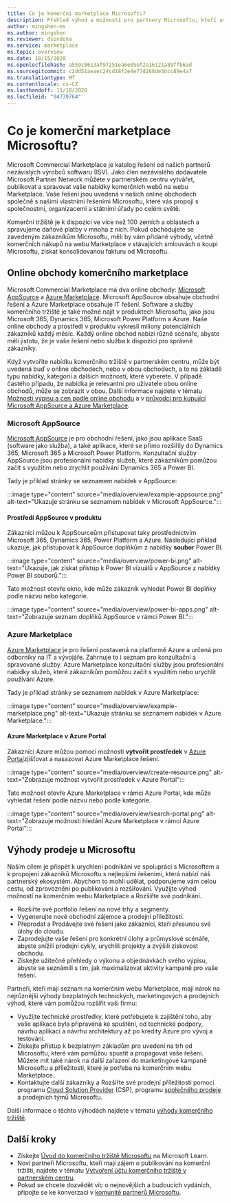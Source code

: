 ```yaml
---
title: Co je komerční marketplace Microsoftu?
description: Přehled výhod a možností pro partnery Microsoftu, kteří uvádějí řešení na komerčním webu Microsoft Marketplace.
author: mingshen-ms
ms.author: mingshen
ms.reviewer: dsindona
ms.service: marketplace
ms.topic: overview
ms.date: 10/15/2020
ms.openlocfilehash: a559c8613af97251ea6e85ef2a16121a89ffb6ad
ms.sourcegitcommit: c2dd51aeaec24cd18f2e4e77d268de5bcc89e4a7
ms.translationtype: MT
ms.contentlocale: cs-CZ
ms.lasthandoff: 11/18/2020
ms.locfileid: "94739764"
---
```

# <a name="what-is-the-microsoft-commercial-marketplace"></a>Co je komerční marketplace Microsoftu?

Microsoft Commercial Marketplace je katalog řešení od našich partnerů nezávislých výrobců softwaru (ISV). Jako člen nezávislého dodavatele Microsoft Partner Network můžete v partnerském centru vytvářet, publikovat a spravovat vaše nabídky komerčních webů na webu Marketplace. Vaše řešení jsou uvedená v našich online obchodech společně s našimi vlastními řešeními Microsoftu, které vás propojí s společnostmi, organizacemi a státními úřady po celém světě.

Komerční tržiště je k dispozici ve více než 100 zemích a oblastech a spravujeme daňové platby v mnoha z nich. Pokud obchodujete se zavedeným zákazníkům Microsoftu, měli by vám přidané výhody, včetně komerčních nákupů na webu Marketplace v stávajících smlouvách o koupi Microsoftu, získat konsolidovanou fakturu od Microsoftu.

## <a name="commercial-marketplace-online-stores"></a>Online obchody komerčního marketplace

Microsoft Commercial Marketplace má dva online obchody: [Microsoft AppSource](https://appsource.microsoft.com/) a [Azure Marketplace](https://azuremarketplace.microsoft.com/). Microsoft AppSource obsahuje obchodní řešení a Azure Marketplace obsahuje IT řešení. Software a služby komerčního tržiště je také možné najít v produktech Microsoftu, jako jsou Microsoft 365, Dynamics 365, Microsoft Power Platform a Azure. Naše online obchody a prostředí v produktu vykreslí miliony potenciálních zákazníků každý měsíc. Každý online obchod nabízí různé scénáře, abyste měli jistotu, že je vaše řešení nebo služba k dispozici pro správné zákazníky.

Když vytvoříte nabídku komerčního tržiště v partnerském centru, může být uvedená buď v online obchodech, nebo v obou obchodech, a to na základě typu nabídky, kategorií a dalších možností, které vyberete. V případě častého případu, že nabídka je relevantní pro uživatele obou online obchodů, může se zobrazit v obou. Další informace najdete v tématu [Možnosti výpisu a cen podle online obchodu](determine-your-listing-type.md#listing-and-pricing-options-by-online-store) a v [průvodci pro kupující Microsoft AppSource a Azure Marketplace](https://aka.ms/MarketplaceBuyerGuide).

### <a name="microsoft-appsource"></a>Microsoft AppSource

[Microsoft AppSource](https://appsource.microsoft.com/) je pro obchodní řešení, jako jsou aplikace SaaS (software jako služba), a také aplikace, které se přímo rozšířily do Dynamics 365, Microsoft 365 a Microsoft Power Platform. Konzultační služby AppSource jsou profesionální nabídky služeb, které zákazníkům pomůžou začít s využitím nebo zrychlit používání Dynamics 365 a Power BI.

Tady je příklad stránky se seznamem nabídek v AppSource:

:::image type="content" source="media/overview/example-appsource.png" alt-text="Ukazuje stránku se seznamem nabídek v Microsoft AppSource.":::

####  <a name="appsource-in-product-experience"></a>Prostředí AppSource v produktu

Zákazníci můžou k AppSourceům přistupovat taky prostřednictvím Microsoft 365, Dynamics 365, Power Platform a Azure. Následující příklad ukazuje, jak přistupovat k AppSource doplňkům z nabídky **soubor** Power BI.

:::image type="content" source="media/overview/power-bi.png" alt-text="Ukazuje, jak získat přístup k Power BI vizuálů v AppSource z nabídky Power BI souborů."::: 

Tato možnost otevře okno, kde může zákazník vyhledat Power BI doplňky podle názvu nebo kategorie. 

:::image type="content" source="media/overview/power-bi-apps.png" alt-text="Zobrazuje seznam doplňků AppSource v rámci Power BI."::: 

### <a name="azure-marketplace"></a>Azure Marketplace

[Azure Marketplace](https://azuremarketplace.microsoft.com/) je pro řešení postavená na platformě Azure a určená pro odborníky na IT a vývojáře. Zahrnuje to i seznam pro konzultační a spravované služby. Azure Marketplace konzultační služby jsou profesionální nabídky služeb, které zákazníkům pomůžou začít s využitím nebo urychlit používání Azure.

Tady je příklad stránky se seznamem nabídek v Azure Marketplace:

:::image type="content" source="media/overview/example-marketplace.png" alt-text="Ukazuje stránku se seznamem nabídek v Azure Marketplace."::: 

#### <a name="azure-marketplace-in-the-azure-portal"></a>Azure Marketplace v Azure Portal

Zákazníci Azure můžou pomocí možnosti **vytvořit prostředek** v [Azure Portal](https://portal.azure.com/)zjišťovat a nasazovat Azure Marketplace řešení.

:::image type="content" source="media/overview/create-resource.png" alt-text="Zobrazuje možnost vytvořit prostředek v Azure Portal"::: 

Tato možnost otevře Azure Marketplace v rámci Azure Portal, kde může vyhledat řešení podle názvu nebo podle kategorie.

:::image type="content" source="media/overview/search-portal.png" alt-text="Zobrazuje možnosti hledání Azure Marketplace v rámci Azure Portal"::: 

## <a name="benefits-of-selling-with-microsoft"></a>Výhody prodeje u Microsoftu

Naším cílem je přispět k urychlení podnikání ve spolupráci s Microsoftem a k propojení zákazníků Microsoftu s nejlepšími řešeními, která nabízí náš partnerský ekosystém. Abychom to mohli udělat, podporujeme vám celou cestu, od zprovoznění po publikování a rozšiřování. Využijte výhod možností na komerčním webu Marketplace a Rozšiřte své podnikání.

- Rozšiřte své portfolio řešení na nové trhy a segmenty.
- Vygenerujte nové obchodní zájemce a prodejní příležitosti.
- Přeprodat a Prodávejte své řešení jako zákazníci, kteří přesunou své úlohy do cloudu. 
- Zaprodejujte vaše řešení pro konkrétní úlohy a průmyslové scénáře, abyste snížili prodejní cykly, urychlili projekty a zvýšili ziskovost obchodu.
- Získejte užitečné přehledy o výkonu a objednávkách svého výpisu, abyste se seznámili s tím, jak maximalizovat aktivity kampaně pro vaše řešení.

Partneři, kteří mají seznam na komerčním webu Marketplace, mají nárok na nejrůznější výhody bezplatných technických, marketingových a prodejních výhod, které vám pomůžou rozšířit vaši firmu:

- Využijte technické prostředky, které potřebujete k zajištění toho, aby vaše aplikace byla připravená ke spuštění, od technické podpory, návrhu aplikací a návrhu architektury až po kredity Azure pro vývoj a testování.
- Získejte přístup k bezplatným základům pro uvedení na trh od Microsoftu, které vám pomůžou spustit a propagovat vaše řešení. Můžete mít také nárok na další zařazení do marketingové kampaně Microsoftu a příležitosti, které je potřeba na komerčním webu Marketplace.
- Kontaktujte další zákazníky a Rozšiřte své prodejní příležitosti pomocí programu [Cloud Solution Provider](https://partner.microsoft.com/cloud-solution-provider) (CSP), programu [společného prodeje](marketplace-co-sell.md) a prodejních týmů Microsoftu.

Další informace o těchto výhodách najdete v tématu [výhody komerčního tržiště](gtm-your-marketplace-benefits.md).

## <a name="next-steps"></a>Další kroky

- Získejte [Úvod do komerčního tržiště Microsoftu](/learn/modules/intro-commercial-marketplace/) na Microsoft Learn.
- Noví partneři Microsoftu, kteří mají zájem o publikování na komerční tržišti, najdete v tématu [Vytvoření účtu komerčního tržiště v partnerském centru](partner-center-portal/create-account.md).
- Pokud se chcete dozvědět víc o nejnovějších a budoucích vydáních, připojte se ke konverzaci v [komunitě partnerů Microsoftu](https://www.microsoftpartnercommunity.com/).

